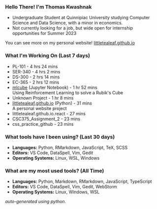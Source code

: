 
### Hello There! I'm Thomas Kwashnak

- Undergraduate Student at Quinnipiac University studying Computer Science and Data Science, with a minor in economics.
- Not currently looking for a job, but wide open for internship opportunities for Summer 2023

You can see more on my personal website! [littletealeaf.github.io](https://littletealeaf.github.io)

### What I'm Working On (Last 7 days)
<ul><li>PL-101 - 4 hrs 24 mins</li><li>SER-340 - 4 hrs 2 mins</li><li>DS-300 - 2 hrs 14 mins</li><li>EC-365 - 2 hrs 12 mins</li><li><a href="https://github.com/LittleTealeaf/mlcube">mlcube</a> (Jupyter Notebook) - 1 hr 52 mins<br>Using Reinforcement Learning to solve a Rubik's Cube</li><li>Unknown Project - 1 hr 8 mins</li><li><a href="https://github.com/LittleTealeaf/littletealeaf.github.io">littletealeaf.github.io</a> (Python) - 31 mins<br>A personal website project</li><li>littletealeaf.github.io.react - 27 mins</li><li>CSC375_Assignment_2 - 23 mins</li><li>css_practice_github - 23 mins</li></ul>

### What tools have I been using? (Last 30 days)
- **Languages:** Python, RMarkdown, JavaScript, TeX, SCSS
- **Editors:** VS Code, DataSpell, Vim, Gedit
- **Operating Systems:** Linux, WSL, Windows

### What are my most used tools? (All Time)
- **Languages:** Python, Markdown, RMarkdown, JavaScript, TypeScript
- **Editors:** VS Code, DataSpell, Vim, Gedit, WebStorm
- **Operating Systems:** Linux, Windows, WSL

*auto-generated using python.*
